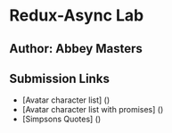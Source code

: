 # Redux-Async Lab
## Author: Abbey Masters

## Submission Links
* [Avatar character list] ()
* [Avatar character list with promises] ()
* [Simpsons Quotes] ()

